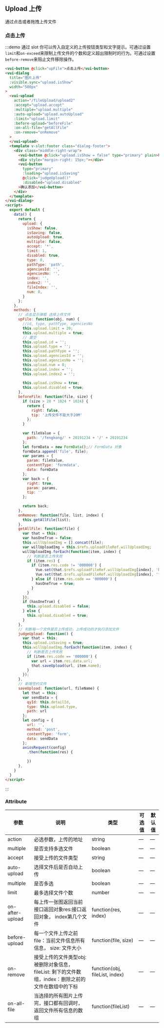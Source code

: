 ## Upload 上传

通过点击或者拖拽上传文件

### 点击上传

:::demo 通过 slot 你可以传入自定义的上传按钮类型和文字提示。可通过设置`limit`和`on-exceed`来限制上传文件的个数和定义超出限制时的行为。可通过设置`before-remove`来阻止文件移除操作。
```html
<vui-button @click="upFile">点击上传</vui-button>
<vui-dialog
  title="图片上传"
  :visible.sync="upload.isShow"
  width="500px"
>
  <vui-upload
    action="/fileUpload/upload2"
    :accept="upload.accept"
    :multiple="upload.multiple"
    :auto-upload="upload.autoUpload"
    :limit="upload.limit"
    :before-upload="beforeFile"
    :on-all-file="getAllFile"
    :on-remove="onRemove"
  >
  </vui-upload>
  <template v-slot:footer class="dialog-footer">
    <div class="middle-right-wrap">
      <vui-button @click="upload.isShow = false" type="primary" plain>取 消</vui-button>
      <div style="margin-right: 15px;"></div>
      <vui-button
        type="primary"
        :loading="upload.isSaving"
        @click="judgeUpload()"
        :disabled="upload.disabled"
      >确认添加</vui-button>
    </div>
  </template>
</vui-dialog>
<script>
  export default {
    data() {
      return {
        upload: {
          isShow: false,
          isSaving: false,
          autoUpload: true,
          multiple: false,
          accept: '*',
          limit: 1,
          disabled: true,
          type: 0,
          pathType: 'path',
          agenciesId: '',
          agenciesNo: '',
          index: '',
          index2: '',
          fileIndex: '',
          num: 0,
        }
      };
    },
    methods: {
      // 点击显示弹框 选择上传文件
      upFile: function(obj, num) {
        //id, type, pathType, agenciesNo
        this.upload.limit = 20;
        this.upload.multiple = true;
        // 置空
        this.upload.id = '';
        this.upload.type = '';
        this.upload.pathType = '';
        this.upload.agenciesId = '';
        this.upload.agenciesNo = '';
        this.upload.num = 0;
        this.upload.index = '';
        this.upload.index2 = '';
  
        this.upload.isShow = true;
        this.upload.disabled = true;
      },
      beforeFile: function(file, size) {
        if (size > 20 * 1024 * 1024) {
          return {
            right: false,
            tip: '上传文件不能大于20M'
          };
        }
  
        var fileValue = {
          path: '/fengkong/' + 20191234 + '/' + 20191234
        };
        let formData = new FormData();// FormData 对象
        formData.append('file', file);
        var params = {
          param: fileValue,
          contentType: 'formdata',
          data: formData
        };
        var back = {
          right: true,
          param: params,
          tip: ''
        };
  
        return back;
      },
      onRemove: function(file, list, index) {
        this.getAllFile(list);
      },
      getAllFile: function(file) {
        var that = this;
        var hasOneTrue = false;
        this.willUploadImg = [].concat(file);
        var willUploadImg = this.$refs.uploadFileRef.willUploadImg;
        willUploadImg.forEach(function(item, index) {
          // 判断是否上传失败
          if (item.res) {
            if (item.res.code != '000000') {
              Vue.set(that.$refs.uploadFileRef.willUploadImg[index], 'hasUp', false);
              Vue.set(that.$refs.uploadFileRef.willUploadImg[index], 'failure', true);
            } else if (item.res.code == '000000') {
              hasOneTrue = true;
            }
          }
        });
        if (hasOneTrue) {
          this.upload.disabled = false;
        } else {
          this.upload.disabled = true;
        }
      },
      // 判断每一个文件是否上传成功，上传成功的才执行添加文件
      judgeUpload: function() {
        var that = this;
        this.upload.isSaving = true;
        this.willUploadImg.forEach(function(item, index) {
          // 判断是否上传失败
          if (item.res.code == '000000') {
            var url = item.res.data.url;
            that.saveUpload(url, item.name);
          }
        });
      },
      // 新增签约文件
      saveUpload: function(url, fileName) {
        let that = this;
        var sendData = {
          qyId: this.detailId,
          type: this.upload.type,
          path: url
        };
        let config = {
          url: '',
          method: 'post',
          contentType: 'form',
          data: sendData
        };
        axiosRequest(config)
          .then(function(res) {
            
          })
      },
    }
  }
</script>
```
:::


### Attribute
| 参数      | 说明          | 类型      | 可选值                           | 默认值  |
|---------- |-------------- |---------- |--------------------------------  |-------- |
| action | 必选参数，上传的地址 | string | — | — |
| multiple | 是否支持多选文件 | boolean | — | — |
| accept | 接受上传的文件类型| string | — | — |
| auto-upload | 选择文件后是否自动上传 | boolean | — | — |
| multiple | 是否多选 | boolean | — | — |
| limit | 最多选择文件个数 | number | — | — |
| on-after-upload | 每上传一张图返回当前接口返回对象res:接口返回对象， index第几个文件 | function(res, index) | — | — |
| before-upload | 每一个文件上传之前file：当前文件信息所有信息， size: 文件大小 | function(file, size) | — | — |
| on-remove | 接受上传的文件类型obj:被删除对象信息，fileList: 剩下的文件数组，index：删除之前的文件在数组中的下标 | function(obj, fileList, index) | — | — |
| on-all-file | 当选择的所有图片上传完，接口都有回调时，返回文件所有信息的数组 | function(fileList) | — | — |



